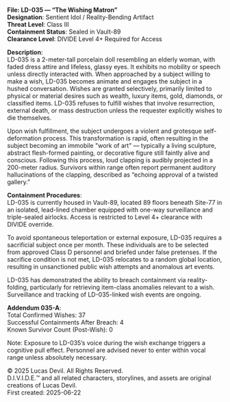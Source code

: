 **File: LD-035 — “The Wishing Matron”**    
**Designation**: Sentient Idol / Reality-Bending Artifact  
**Threat Level**: Class III  
**Containment Status**: Sealed in Vault-89  
**Clearance Level**: DIVIDE Level 4+ Required for Access  






**Description**:  
LD-035 is a 2-meter-tall porcelain doll resembling an elderly woman, with faded dress attire and lifeless, glassy eyes. It exhibits no mobility or speech unless directly interacted with. When approached by a subject willing to make a wish, LD-035 becomes animate and engages the subject in a hushed conversation. Wishes are granted selectively, primarily limited to physical or material desires such as wealth, luxury items, gold, diamonds, or classified items. LD-035 refuses to fulfill wishes that involve resurrection, external death, or mass destruction unless the requester explicitly wishes to die themselves.  

Upon wish fulfillment, the subject undergoes a violent and grotesque self-deformation process. This transformation is rapid, often resulting in the subject becoming an immobile "work of art" — typically a living sculpture, abstract flesh-formed painting, or decorative figure still faintly alive and conscious. Following this process, loud clapping is audibly projected in a 200-meter radius. Survivors within range often report permanent auditory hallucinations of the clapping, described as “echoing approval of a twisted gallery.”  

**Containment Procedures**:  
LD-035 is currently housed in Vault-89, located 89 floors beneath Site-77 in an isolated, lead-lined chamber equipped with one-way surveillance and triple-sealed airlocks. Access is restricted to Level 4+ clearance with DIVIDE override.  

To avoid spontaneous teleportation or external exposure, LD-035 requires a sacrificial subject once per month. These individuals are to be selected from approved Class D personnel and briefed under false pretenses. If the sacrifice condition is not met, LD-035 relocates to a random global location, resulting in unsanctioned public wish attempts and anomalous art events.  

LD-035 has demonstrated the ability to breach containment via reality-folding, particularly for retrieving item-class anomalies relevant to a wish. Surveillance and tracking of LD-035-linked wish events are ongoing.  

**Addendum 035-A**:  
Total Confirmed Wishes: 37  
Successful Containments After Breach: 4  
Known Survivor Count (Post-Wish): 0  

Note: Exposure to LD-035’s voice during the wish exchange triggers a cognitive pull effect. Personnel are advised never to enter within vocal range unless absolutely necessary.  


© 2025 Lucas Devil. All Rights Reserved.  
D.I.V.I.D.E.™ and all related characters, storylines, and assets are original creations of Lucas Devil.  
First created: 2025-06-22  
